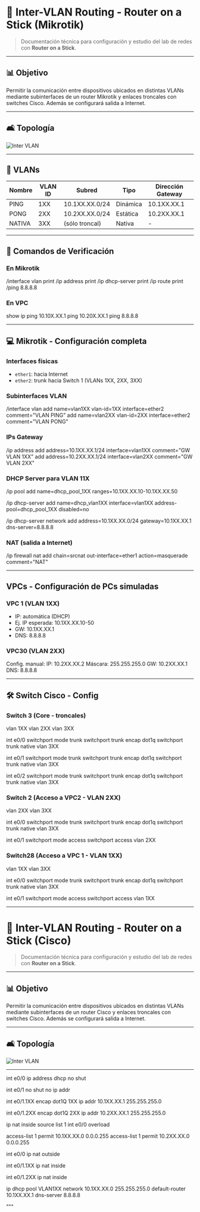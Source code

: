 

# 📜 Inter-VLAN Routing - Router on a Stick (Mikrotik)

> Documentación técnica para configuración y estudio del lab de redes con **Router on a Stick**.

---

## 📊 Objetivo
Permitir la comunicación entre dispositivos ubicados en distintas VLANs mediante subinterfaces de un router Mikrotik y enlaces troncales con switches Cisco. Además se configurará salida a Internet.

---

## 🛋 Topología

![Inter VLAN](Imagenes/6-Repaso%20-%20Inter%20VLAN%20Routing%20-%20Router%20on%20a%20Stick/Repaso%20-%20Inter%20VLAN%20Routing%20-%20Router%20on%20a%20Stick.png)

---

## 📃 VLANs 

| Nombre | VLAN ID | Subred         | Tipo     | Dirección Gateway |
| ------ | ------- | -------------- | -------- | ----------------- |
| PING   | 1XX     | 10.1XX.XX.0/24 | Dinámica | 10.1XX.XX.1       |
| PONG   | 2XX     | 10.2XX.XX.0/24 | Estática | 10.2XX.XX.1       |
| NATIVA | 3XX     | (sólo troncal) | Nativa   | -                 |

---

## 🔎 Comandos de Verificación

### En Mikrotik
/interface vlan print
/ip address print
/ip dhcp-server print
/ip route print
/ping 8.8.8.8

### En VPC
show ip
ping 10.10X.XX.1
ping 10.20X.XX.1
ping 8.8.8.8

---

## 💻 Mikrotik - Configuración completa

### Interfaces físicas
- `ether1`: hacia Internet
- `ether2`: trunk hacia Switch 1 (VLANs 1XX, 2XX, 3XX)

### Subinterfaces VLAN
/interface vlan
add name=vlan1XX vlan-id=1XX interface=ether2 comment="VLAN PING"
add name=vlan2XX vlan-id=2XX interface=ether2 comment="VLAN PONG"

### IPs Gateway
/ip address
add address=10.1XX.XX.1/24 interface=vlan1XX comment="GW VLAN 1XX"
add address=10.2XX.XX.1/24 interface=vlan2XX comment="GW VLAN 2XX"

### DHCP Server para VLAN 11X
/ip pool
add name=dhcp_pool_1XX ranges=10.1XX.XX.10-10.1XX.XX.50

/ip dhcp-server
add name=dhcp_vlan1XX interface=vlan1XX address-pool=dhcp_pool_1XX disabled=no

/ip dhcp-server network
add address=10.1XX.XX.0/24 gateway=10.1XX.XX.1 dns-server=8.8.8.8

### NAT (salida a Internet)
/ip firewall nat
add chain=srcnat out-interface=ether1 action=masquerade comment="NAT"

---

## VPCs - Configuración de PCs simuladas

### VPC 1 (VLAN 1XX)
- IP: automática (DHCP)
- Ej. IP esperada: 10.1XX.XX.10-50
- GW: 10.1XX.XX.1
- DNS: 8.8.8.8

### VPC30 (VLAN 2XX)
Config. manual:
IP: 10.2XX.XX.2
Máscara: 255.255.255.0
GW: 10.2XX.XX.1
DNS: 8.8.8.8

---

## 🛠️ Switch Cisco - Config

### Switch 3 (Core - troncales)
vlan 1XX
vlan 2XX
vlan 3XX

int e0/0
 switchport mode trunk
 switchport trunk encap dot1q
 switchport trunk native vlan 3XX

int e0/1
 switchport mode trunk
 switchport trunk encap dot1q
 switchport trunk native vlan 3XX

int e0/2
 switchport mode trunk
 switchport trunk encap dot1q
 switchport trunk native vlan 3XX

### Switch 2 (Acceso a VPC2 - VLAN 2XX)
vlan 2XX
vlan 3XX

int e0/0
 switchport mode trunk
 switchport trunk encap dot1q
 switchport trunk native vlan 3XX

int e0/1
 switchport mode access
 switchport access vlan 2XX

### Switch28 (Acceso a VPC 1 - VLAN 1XX)
vlan 1XX
vlan 3XX

int e0/0
 switchport mode trunk
 switchport trunk encap dot1q
 switchport trunk native vlan 3XX

int e0/1
 switchport mode access
 switchport access vlan 1XX

---


# 📜 Inter-VLAN Routing - Router on a Stick (Cisco)

> Documentación técnica para configuración y estudio del lab de redes con **Router on a Stick**.

---

## 📊 Objetivo
Permitir la comunicación entre dispositivos ubicados en distintas VLANs mediante subinterfaces de un router Cisco y enlaces troncales con switches Cisco. Además se configurará salida a Internet.

---

## 🛋 Topología

![Inter VLAN](Imagenes/6-Repaso%20-%20Inter%20VLAN%20Routing%20-%20Router%20on%20a%20Stick/Repaso%20-%20Inter%20VLAN%20Routing%20-%20Router%20on%20a%20Stick.png)

---

int e0/0
 ip address dhcp
 no shut

int e0/1
 no shut
 no ip addr

int e0/1.1XX
 encap dot1Q 1XX
 ip addr 10.1XX.XX.1 255.255.255.0

int e0/1.2XX
 encap dot1Q 2XX
 ip addr 10.2XX.XX.1 255.255.255.0

ip nat inside source list 1 int e0/0 overload

access-list 1 permit 10.1XX.XX.0 0.0.0.255
access-list 1 permit 10.2XX.XX.0 0.0.0.255

int e0/0
 ip nat outside

int e0/1.1XX
 ip nat inside

int e0/1.2XX
 ip nat inside

ip dhcp pool VLAN1XX
 network 10.1XX.XX.0 255.255.255.0
 default-router 10.1XX.XX.1
 dns-server 8.8.8.8


"""
